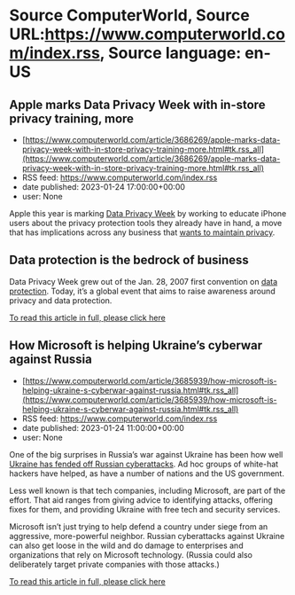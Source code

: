 # Source ComputerWorld, Source URL:https://www.computerworld.com/index.rss, Source language: en-US

## Apple marks Data Privacy Week with in-store privacy training, more
 - [https://www.computerworld.com/article/3686269/apple-marks-data-privacy-week-with-in-store-privacy-training-more.html#tk.rss_all](https://www.computerworld.com/article/3686269/apple-marks-data-privacy-week-with-in-store-privacy-training-more.html#tk.rss_all)
 - RSS feed: https://www.computerworld.com/index.rss
 - date published: 2023-01-24 17:00:00+00:00
 - user: None

<article>
	<section class="page">
<p>Apple this year is marking <a href="https://iapp.org/connect/data-privacy-day/" rel="nofollow noopener" target="_blank">Data Privacy Week</a> by working to educate iPhone users about the privacy protection tools they already have in hand, a move that has implications across any business that <a href="https://www.computerworld.com/article/3656803/apple-has-good-privacy-arguments-but-critics-arent-listening.html">wants to maintain privacy</a>.</p><h2>Data protection is the bedrock of business</h2>
<p>Data Privacy Week grew out of the Jan. 28, 2007 first convention on <a href="https://ico.org.uk/for-organisations/sme-web-hub/whats-new/blogs/15-things-all-small-businesses-need-to-know-about-data-protection/" rel="nofollow noopener" target="_blank">data protection</a>. Today, it’s a global event that aims to raise awareness around privacy and data protection.</p><p class="jumpTag"><a href="https://www.computerworld.com/article/3686269/apple-marks-data-privacy-week-with-in-store-privacy-training-more.html#jump">To read this article in full, please click here</a></p></section></article>

## How Microsoft is helping Ukraine’s cyberwar against Russia
 - [https://www.computerworld.com/article/3685939/how-microsoft-is-helping-ukraine-s-cyberwar-against-russia.html#tk.rss_all](https://www.computerworld.com/article/3685939/how-microsoft-is-helping-ukraine-s-cyberwar-against-russia.html#tk.rss_all)
 - RSS feed: https://www.computerworld.com/index.rss
 - date published: 2023-01-24 11:00:00+00:00
 - user: None

<article>
	<section class="page">
<p>One of the big surprises in Russia’s war against Ukraine has been how well <a href="https://www.computerworld.com/article/3658951/russia-is-losing-the-cyberwar-against-ukraine-too.html">Ukraine has fended off Russian cyberattacks</a>. Ad hoc groups of white-hat hackers have helped, as have a number of nations and the US government.</p><p>Less well known is that tech companies, including Microsoft, are part of the effort. That aid ranges from giving advice to identifying attacks, offering fixes for them, and providing Ukraine with free tech and security services.</p><p>Microsoft isn’t just trying to help defend a country under siege from an aggressive, more-powerful neighbor. Russian cyberattacks against Ukraine can also get loose in the wild and do damage to enterprises and organizations that rely on Microsoft technology. (Russia could also deliberately target private companies with those attacks.)</p><p class="jumpTag"><a href="https://www.computerworld.com/article/3685939/how-microsoft-is-helping-ukraine-s-cyberwar-against-russia.html#jump">To read this article in full, please click here</a></p></section></article>
